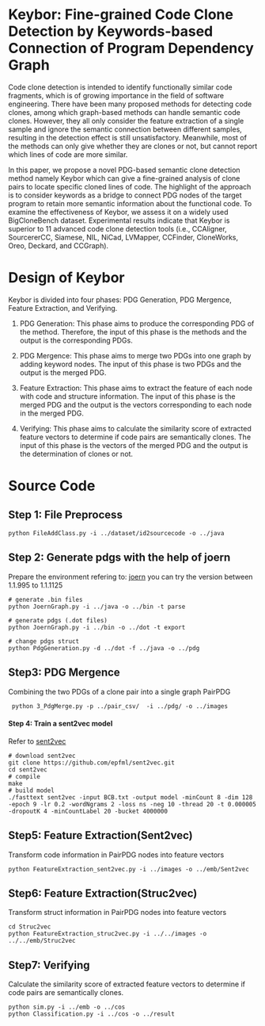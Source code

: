 # Keybor: Fine-grained Code Clone Detection by Keywords-based Connection of Program Dependency Graph
Code clone detection is intended to identify functionally similar code fragments, which is of growing importance in the field of software engineering. There have been many proposed methods for detecting code clones, among which graph-based methods can handle semantic code clones. However, they all only consider the feature extraction of a single sample and ignore the semantic connection between different samples, resulting in the detection effect is still unsatisfactory. Meanwhile, most of the methods can only give whether they are clones or not, but cannot report which lines of code are more similar. 

In this paper, we propose a novel PDG-based semantic clone detection method namely Keybor which can give a fine-grained analysis of clone pairs to locate specific cloned lines of code. The highlight of the approach is to consider keywords as a bridge to connect PDG nodes of the target program to retain more semantic information about the functional code. To examine the effectiveness of Keybor, we assess it on a widely used BigCloneBench dataset. Experimental results indicate that Keybor is superior to 11 advanced code clone detection tools (i.e.,
CCAligner, SourcererCC, Siamese, NIL, NiCad, LVMapper, CCFinder, CloneWorks, Oreo, Deckard, and CCGraph).

# Design of Keybor
Keybor is divided into four phases: PDG Generation, PDG Mergence, Feature Extraction, and Verifying.
1. PDG Generation: 
  This phase aims to produce the corresponding PDG of the method.
  Therefore, the input of this phase is the methods and the output is the corresponding PDGs.

2. PDG Mergence: 
  This phase aims to merge two PDGs into one graph by adding keyword nodes.
  The input of this phase is two PDGs and the output is the merged PDG.
  
3. Feature Extraction:
  This phase aims to extract the feature of each node with code and structure information.
  The input of this phase is the merged PDG and the output is the vectors corresponding to each node in the merged PDG.

4. Verifying: 
  This phase aims to calculate the similarity score of extracted feature vectors to determine if code pairs are semantically clones. 
  The input of this phase is the vectors of the merged PDG and the output is the determination of clones or not.

# Source Code  
## Step 1: File Preprocess
```
python FileAddClass.py -i ../dataset/id2sourcecode -o ../java
```

## Step 2: Generate pdgs with the help of joern
Prepare the environment refering to: [joern](https://github.com/joernio/joern) you can try the version between 1.1.995 to 1.1.1125
```
# generate .bin files
python JoernGraph.py -i ../java -o ../bin -t parse

# generate pdgs (.dot files)
python JoernGraph.py -i ../bin -o ../dot -t export

# change pdgs struct
python PdgGeneration.py -d ../dot -f ../java -o ../pdg
```

## Step3: PDG Mergence
Combining the two PDGs of a clone pair into a single graph PairPDG
```
 python 3_PdgMerge.py -p ../pair_csv/  -i ../pdg/ -o ../images
```

#### Step 4: Train a sent2vec model
Refer to [sent2vec](https://github.com/epfml/sent2vec#train-a-new-sent2vec-model)
```
# download sent2vec
git clone https://github.com/epfml/sent2vec.git
cd sent2vec
# compile
make
# build model
./fasttext sent2vec -input BCB.txt -output model -minCount 8 -dim 128 -epoch 9 -lr 0.2 -wordNgrams 2 -loss ns -neg 10 -thread 20 -t 0.000005 -dropoutK 4 -minCountLabel 20 -bucket 4000000
```

## Step5: Feature Extraction(Sent2vec)
Transform code information in PairPDG nodes into feature vectors
```
python FeatureExtraction_sent2vec.py -i ../images -o ../emb/Sent2vec
```

## Step6: Feature Extraction(Struc2vec)
Transform struct information in PairPDG nodes into feature vectors
```
cd Struc2vec
python FeatureExtraction_struc2vec.py -i ../../images -o ../../emb/Struc2vec
```

## Step7: Verifying
Calculate the similarity score of extracted feature vectors to determine if code pairs are semantically clones.
```
python sim.py -i ../emb -o ../cos
python Classification.py -i ../cos -o ../result
```


